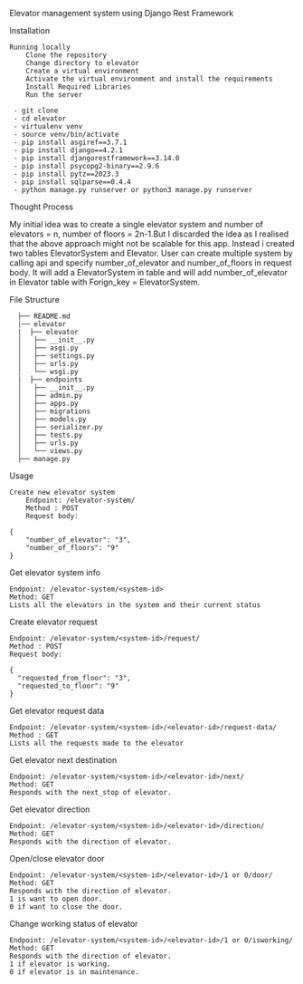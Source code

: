 Elevator management system using Django Rest Framework

Installation

    Running locally
        Clone the repository
        Change directory to elevator
        Create a virtual environment        
        Activate the virtual environment and install the requirements
        Install Required Libraries
        Run the server

     - git clone
     - cd elevator
     - virtualenv venv
     - source venv/bin/activate
     - pip install asgiref==3.7.1
     - pip install django==4.2.1
     - pip install djangorestframework==3.14.0
     - pip install psycopg2-binary==2.9.6
     - pip install pytz==2023.3
     - pip install sqlparse==0.4.4
     - python manage.py runserver or python3 manage.py runserver


Thought Process

My initial idea was to create a single elevator system and number of elevators = n, number of floors = 2n-1.But I discarded the idea as I realised that the above approach might not be scalable for this app. Instead i created two tables ElevatorSystem and Elevator. User can create multiple system by calling api and specify number_of_elevator and number_of_floors in request body. It will add a ElevatorSystem in table and will add number_of_elevator in Elevator table with Forign_key = ElevatorSystem.

File Structure  
```
  ├── README.md
  |── elevator
  |  ├── elevator
  │   ├── __init__.py
  │   ├── asgi.py
  │   ├── settings.py
  │   ├── urls.py
  │   └── wsgi.py
  |  ├── endpoints
  │   ├── __init__.py
  │   ├── admin.py
  │   ├── apps.py
  │   ├── migrations
  │   ├── models.py
  │   ├── serializer.py
  │   ├── tests.py
  │   ├── urls.py
  │   └── views.py
  ├── manage.py
```


Usage

    Create new elevator system
        Endpoint: /elevator-system/
        Method : POST
        Request body:

    {
        "number_of_elevator": "3",
        "number_of_floors": "9"
    }

Get elevator system info

    Endpoint: /elevator-system/<system-id>
    Method: GET
    Lists all the elevators in the system and their current status

Create elevator request

    Endpoint: /elevator-system/<system-id>/request/
    Method : POST
    Request body:
```
{
  "requested_from_floor": "3",
  "requested_to_floor": "9"
}
```
Get elevator request data

    Endpoint: /elevator-system/<system-id>/<elevator-id>/request-data/
    Method : GET
    Lists all the requests made to the elevator

Get elevator next destination

    Endpoint: /elevator-system/<system-id>/<elevator-id>/next/
    Method: GET
    Responds with the next_stop of elevator.
    
Get elevator direction

    Endpoint: /elevator-system/<system-id>/<elevator-id>/direction/
    Method: GET
    Responds with the direction of elevator.

Open/close elevator door 

    Endpoint: /elevator-system/<system-id>/<elevator-id>/1 or 0/door/
    Method: GET
    Responds with the direction of elevator.
    1 is want to open door.
    0 if want to close the door.

Change working status of elevator

    Endpoint: /elevator-system/<system-id>/<elevator-id>/1 or 0/isworking/
    Method: GET
    Responds with the direction of elevator.
    1 if elevator is working.
    0 if elevator is in maintenance.    
    
    

